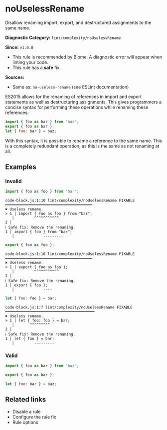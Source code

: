 # noUselessRename

Disallow renaming import, export, and destructured assignments to the same name.

**Diagnostic Category:** `lint/complexity/noUselessRename`

**Since:** `v1.0.0`

- This rule is recommended by Biome. A diagnostic error will appear when linting your code.
- This rule has a **safe** fix.

**Sources:** 
- Same as: `no-useless-rename` (see ESLint documentation)

ES2015 allows for the renaming of references in import and export statements as well as destructuring assignments. This gives programmers a concise syntax for performing these operations while renaming these references:

```js
import { foo as bar } from "baz";
export { foo as bar };
let { foo: bar } = baz;
```

With this syntax, it is possible to rename a reference to the same name. This is a completely redundant operation, as this is the same as not renaming at all.

## Examples

### Invalid

```js
import { foo as foo } from "bar";
```

```
code-block.js:1:10 lint/complexity/noUselessRename FIXABLE ━━━━━━━━━━━━━━━━━━━━━━━━━━━━━━━━━━━━━━━
✖ Useless rename.
> 1 │ import { foo as foo } from "bar";
   │         ^^^^^^^^^^^
2 │ 
ℹ Safe fix: Remove the renaming.
1 │ import { foo } from "bar";
   │             ---------
```

```js
export { foo as foo };
```

```
code-block.js:1:10 lint/complexity/noUselessRename FIXABLE ━━━━━━━━━━━━━━━━━━━━━━━━━━━━━━━━━━━━━━━
✖ Useless rename.
> 1 │ export { foo as foo };
   │         ^^^^^^^^^^^
2 │ 
ℹ Safe fix: Remove the renaming.
1 │ export { foo };
   │             ----
```

```js
let { foo: foo } = bar;
```

```
code-block.js:1:7 lint/complexity/noUselessRename FIXABLE ━━━━━━━━━━━━━━━━━━━━━━━━━━━━━━━━━━━━━━━━
✖ Useless rename.
> 1 │ let { foo: foo } = bar;
   │       ^^^^^^^^^
2 │ 
ℹ Safe fix: Remove the renaming.
1 │ let { foo } = bar;
   │         ---------
```

### Valid

```js
import { foo as bar } from "baz";
```

```js
export { foo as bar };
```

```js
let { foo: bar } = baz;
```

## Related links

- Disable a rule
- Configure the rule fix
- Rule options